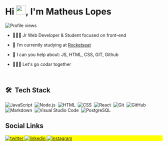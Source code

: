 <h1 align="left">Hi <img src="https://raw.githubusercontent.com/kaueMarques/kaueMarques/master/hi.gif" width="30px">, I'm Matheus Lopes</h1>
<p align="left"> <img src="https://komarev.com/ghpvc/?username=mateeusgl&color=yellow" alt="Profile views" /> </p>

- 👨🏻‍💻 Jr Web Developer & Student focused on front-end

- 🔭 I’m currently studying at [Rocketseat](https://app.rocketseat.com.br/me/mateeusgl)

- 💬 I can you help about: JS, HTML, CSS, GIT, Github 

<!--- - 🌃 I'm will start post videos on [youtube.com/mateeusgl](https://www.youtube.com/channel/UCe7Fc0xg2HZ7hrR23UkbBsw) -->

- 🧑🏻‍💻 Let's go codar together

<br>

## 🛠 &nbsp;Tech Stack

![JavaScript](https://img.shields.io/badge/-JavaScript-05122A?style=flat&logo=javascript)&nbsp;
![Node.js](https://img.shields.io/badge/-Node.js-05122A?style=flat&logo=node.js)&nbsp;
![HTML](https://img.shields.io/badge/-HTML-05122A?style=flat&logo=HTML5)&nbsp;
![CSS](https://img.shields.io/badge/-CSS-05122A?style=flat&logo=CSS3&logoColor=1572B6)&nbsp;
![React](https://img.shields.io/badge/-React-05122A?style=flat&logo=react)&nbsp;
![Git](https://img.shields.io/badge/-Git-05122A?style=flat&logo=git)&nbsp;
![GitHub](https://img.shields.io/badge/-GitHub-05122A?style=flat&logo=github)&nbsp;
![Markdown](https://img.shields.io/badge/-Markdown-05122A?style=flat&logo=markdown)&nbsp;
![Visual Studio Code](https://img.shields.io/badge/-Visual%20Studio%20Code-05122A?style=flat&logo=visual-studio-code&logoColor=007ACC)&nbsp;
![PostgreSQL](https://img.shields.io/badge/-PostgreSQL-05122A?style=flat&logo=postgresql)&nbsp;
<br>

## Social Links

<p align="left" style="background:yellow">
<a href="https://twitter.com/mateeusgl" target="_blank">
  <img align="center" src="https://img.shields.io/badge/-mateeusgl-05122A?style=flat&logo=twitter" alt="twitter"/>  
</a>
  
<a href="https://linkedin.com/in/mateeusgl" target="_blank">
  <img align="center" src="https://img.shields.io/badge/-mateeusgl-05122A?style=flat&logo=linkedin" alt="linkedin"/>
</a>
  
<a href="https://instagram.com/mateeusgl" target="_blank">
 <img align="center" src="https://img.shields.io/badge/-mateeusgl-05122A?style=flat&logo=instagram" alt="instagram"/>
</a>
</p>

<!---
mateeusgl/mateeusgl is a ✨ special ✨ repository because its `README.md` (this file) appears on your GitHub profile.
You can click the Preview link to take a look at your changes.

Here template ideas:
- 👋 Hi, I’m @mateeusgl
- 👀 I’m interested in ...
- 🌱 I’m currently learning ...
- 💞️ I’m looking to collaborate on ...
- 📫 How to reach me ...
--->
